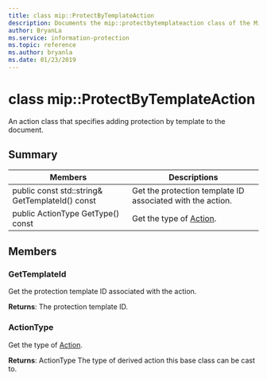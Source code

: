 ```yaml
---
title: class mip::ProtectByTemplateAction 
description: Documents the mip::protectbytemplateaction class of the Microsoft Information Protection (MIP) SDK.
author: BryanLa
ms.service: information-protection
ms.topic: reference
ms.author: bryanla
ms.date: 01/23/2019
---
```


# class mip::ProtectByTemplateAction 
An action class that specifies adding protection by template to the document.
  
## Summary
 Members                        | Descriptions                                
--------------------------------|---------------------------------------------
public const std::string& GetTemplateId() const  |  Get the protection template ID associated with the action.
public ActionType GetType() const  |  Get the type of [Action](class_mip_action.md).
  
## Members
  
### GetTemplateId
Get the protection template ID associated with the action.

  
**Returns**: The protection template ID.
  
### ActionType
Get the type of [Action](class_mip_action.md).

  
**Returns**: ActionType The type of derived action this base class can be cast to.